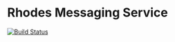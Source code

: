 # Rhodes Messaging Service
[![Build Status](https://magnum.travis-ci.com/joanfont/rhodes.svg?token=popX6toHVJhkeoBEzrXM&branch=master)](https://magnum.travis-ci.com/joanfont/rhodes)